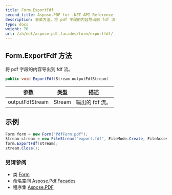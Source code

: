 ```yaml
---
title: Form.ExportFdf
second_title: Aspose.PDF for .NET API Reference
description: 表单方法。将 pdf 字段的内容导出到 fdf 流
type: docs
weight: 70
url: /zh/net/aspose.pdf.facades/form/exportfdf/
---
```

## Form.ExportFdf 方法

将 pdf 字段的内容导出到 fdf 流。

```csharp
public void ExportFdf(Stream outputFdfStream)
```

| 参数 | 类型 | 描述 |
| --- | --- | --- |
| outputFdfStream | Stream | 输出的 fdf 流。 |

## 示例

```csharp
Form form = new Form("PdfForm.pdf");
Stream stream = new FileStream("export.fdf", FileMode.Create, FileAccess.Write);
form.ExportFdf(stream);
stream.Close();
```

### 另请参阅

* 类 [Form](../)
* 命名空间 [Aspose.Pdf.Facades](../../../aspose.pdf.facades/)
* 程序集 [Aspose.PDF](../../../)
